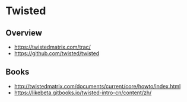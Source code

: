 # Twisted


## Overview

- https://twistedmatrix.com/trac/
- https://github.com/twisted/twisted


## Books

- http://twistedmatrix.com/documents/current/core/howto/index.html
- https://likebeta.gitbooks.io/twisted-intro-cn/content/zh/

